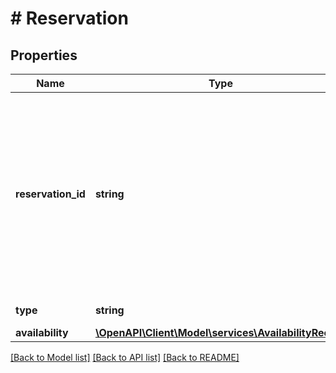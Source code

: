 # # Reservation

## Properties

Name | Type | Description | Notes
------------ | ------------- | ------------- | -------------
**reservation_id** | **string** | Unique identifier for a reservation. If present, it is treated as an update reservation request and will update the corresponding reservation. Otherwise, it is treated as a new create reservation request. | [optional]
**type** | **string** | Type of reservation. |
**availability** | [**\OpenAPI\Client\Model\services\AvailabilityRecord**](AvailabilityRecord.md) |  |

[[Back to Model list]](../../README.md#models) [[Back to API list]](../../README.md#endpoints) [[Back to README]](../../README.md)
